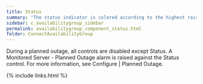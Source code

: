 ```yaml
---
title: Status
summary: "The status indicator is colored according to the highest raised alarm on the Availability Group."
sidebar: c_availabilitygroup_sidebar
permalink: availabilitygroup_component_status.html
folder: ConnectAvailabilityGroup
---
```






During a planned outage, all controls are disabled except Status. A Monitored Server - Planned Outage alarm is raised against the Status control. For more information, see Configure \| Planned Outage.



{% include links.html %}

